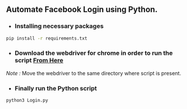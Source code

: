 ## Automate Facebook Login using Python.
- ### Installing necessary packages
```bash
pip install -r requirements.txt
```
- ### Download the webdriver for chrome in order to run the script [From Here](https://chromedriver.storage.googleapis.com/index.html?path=2.45/)

*Note :* Move the webdriver to the same directory where script is present.

- ### Finally run the Python script
```bash
python3 Login.py
```